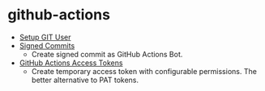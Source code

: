 # github-actions

- [Setup GIT User](https://github.com/qoomon/actions--setup-git-user)
- [Signed Commits](https://github.com/qoomon/actions--commit)
  - Create signed commit as GitHub Actions Bot.
- [GitHub Actions Access Tokens](https://github.com/qoomon/actions--access-token)
  - Create temporary access token with configurable permissions. The better alternative to PAT tokens.

